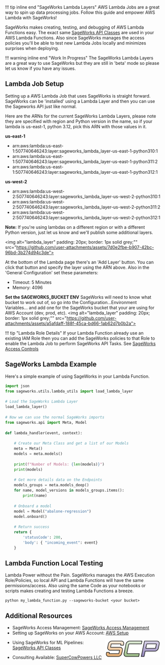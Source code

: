 !!! tip inline end "SageWorks Lambda Layers"
    AWS Lambda Jobs are a great way to spin up data processing jobs. Follow this guide and empower AWS Lambda with SageWorks!

SageWorks makes creating, testing, and debugging of AWS Lambda Functions easy. The exact same [SageWorks API Classes](../api_classes/overview.md) are used in your AWS Lambda Functions. Also since SageWorks manages the access policies you'll be able to test new Lambda Jobs locally and minimizes surprises when deploying.
    
!!! warning inline end "Work In Progress"
    The SageWorks Lambda Layers are a great way to use SageWorks but they are still in 'beta' mode so please let us know if you have any issues.
    
## Lambda Job Setup

Setting up a AWS Lambda Job that uses SageWorks is straight forward. SageWorks can be 'installed' using a Lambda Layer and then you can use the Sageworks API just like normal.

Here are the ARNs for the current SageWorks Lambda Layers, please note they are specified with region and Python version in the name, so if your lambda is us-east-1, python 3.12, pick this ARN with those values in it.
 
**us-east-1**

- arn:aws:lambda:us-east-1:507740646243:layer:sageworks\_lambda_layer-us-east-1-python310:1
- arn:aws:lambda:us-east-1:507740646243:layer:sageworks\_lambda_layer-us-east-1-python311:2
- arn:aws:lambda:us-east-1:507740646243:layer:sageworks\_lambda_layer-us-east-1-python312:1

**us-west-2**

- arn:aws:lambda:us-west-2:507740646243:layer:sageworks\_lambda_layer-us-west-2-python310:1
- arn:aws:lambda:us-west-2:507740646243:layer:sageworks\_lambda_layer-us-west-2-python311:2
- arn:aws:lambda:us-west-2:507740646243:layer:sageworks\_lambda_layer-us-west-2-python312:1

**Note:** If you're using lambdas on a different region or with a different Python version, just let us know and we'll publish some additional layers.

<img alt="lambda_layer"  padding: 20px; border: 1px solid grey;""
src="https://github.com/user-attachments/assets/7d0e2fbe-b907-42bc-96bd-3b274d94c3de">

At the bottom of the Lambda page there's an 'Add Layer' button. You can click that button and specify the layer using the ARN above. Also in the 'General Configuration' set these parameters:

- Timeout: 5 Minutes
- Memory: 4096

**Set the SAGEWORKS_BUCKET ENV**
SageWorks will need to know what bucket to work out of, so go into the Configuration...Environment Variables... and add one for the SageWorks bucket that your are using for AWS Account (dev, prod, etc).
<img alt="lambda_layer"  padding: 20px; border: 1px solid grey;""
src="https://github.com/user-attachments/assets/a5afdaff-188f-45ca-bd66-1ab62d7b0b2a">


!!! tip "Lambda Role Details"
    If your Lambda Function already use an existing IAM Role then you can add the SageWorks policies to that Role to enable the Lambda Job to perform SageWorks API Tasks. See [SageWorks Access Controls](https://docs.google.com/presentation/d/1_KwbaBsyBoiWW_8SEallHg8RMsi9FdK10dr2wwzo3CA/edit?usp=sharing)

## SageWorks Lambda Example
Here's a simple example of using SageWorks in your Lambda Function.

```py title="examples/lambda_hello_world.py"
import json
from sageworks.utils.lambda_utils import load_lambda_layer
    
# Load the SageWorks Lambda Layer
load_lambda_layer()

# Now we can use the normal SageWorks imports
from sageworks.api import Meta, Model 

def lambda_handler(event, context):
    
    # Create our Meta Class and get a list of our Models
    meta = Meta()
    models = meta.models()
    
    print(f"Number of Models: {len(models)}")
    print(models)
    
    # Get more details data on the Endpoints
    models_groups = meta.models_deep()
    for name, model_versions in models_groups.items():
        print(name)
        
    # Onboard a model
    model = Model("abalone-regression")
    model.onboard()
        
    # Return success
    return {
        'statusCode': 200,
        'body': { "incoming_event": event}
    }
```

## Lambda Function Local Testing
Lambda Power without the Pain. SageWorks manages the AWS Execution Role/Policies, so local API and Lambda Functions will have the same permissions/access. Also using the same Code as your notebooks or scripts makes creating and testing Lambda Functions a breeze.

```shell
python my_lambda_function.py --sageworks-bucket <your bucket>
```

## Additional Resources
- SageWorks Access Management: [SageWorks Access Management](https://docs.google.com/presentation/d/1_KwbaBsyBoiWW_8SEallHg8RMsi9FdK10dr2wwzo3CA/edit?usp=sharing)
- Setting up SageWorks on your AWS Account: [AWS Setup](../aws_setup/core_stack.md)

<img align="right" src="../images/scp.png" width="180">

- Using SageWorks for ML Pipelines: [SageWorks API Classes](../api_classes/overview.md)

- Consulting Available: [SuperCowPowers LLC](https://www.supercowpowers.com)
